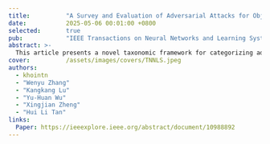 ```yaml
---
title:          "A Survey and Evaluation of Adversarial Attacks for Object Detection"
date:           2025-05-06 00:01:00 +0800
selected:       true
pub:            "IEEE Transactions on Neural Networks and Learning Systems TNNLS (Q1)"
abstract: >-
  This article presents a novel taxonomic framework for categorizing adversarial attacks specific to object detection architectures, synthesizes existing robustness metrics, and provides a comprehensive empirical evaluation of state-of-the-art attack methodologies on popular object detection models, including both traditional detectors and modern detectors with vision-language pretraining.
cover:          /assets/images/covers/TNNLS.jpeg
authors:
  - khointn
  - "Wenyu Zhang"
  - "Kangkang Lu"
  - "Yu-Huan Wu"
  - "Xingjian Zheng"
  - "Hui Li Tan"
links:
  Paper: https://ieeexplore.ieee.org/abstract/document/10988892
---
```

